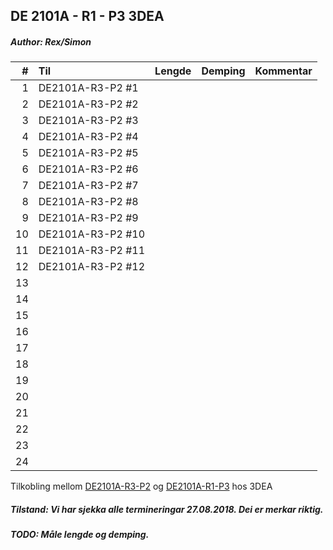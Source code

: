 ## DE 2101A - R1 - P3   3DEA
##### Author: Rex/Simon

|  #  |        Til       |Lengde|Demping|Kommentar|
|----:|:-----------------|-----:|------:|:--------|
|    1|DE2101A-R3-P2 #1  |      |       |         |
|    2|DE2101A-R3-P2 #2  |      |       |         |
|    3|DE2101A-R3-P2 #3  |      |       |         |
|    4|DE2101A-R3-P2 #4  |      |       |         |
|    5|DE2101A-R3-P2 #5  |      |       |         |
|    6|DE2101A-R3-P2 #6  |      |       |         |
|    7|DE2101A-R3-P2 #7  |      |       |         |
|    8|DE2101A-R3-P2 #8  |      |       |         |
|    9|DE2101A-R3-P2 #9  |      |       |         |
|   10|DE2101A-R3-P2 #10 |      |       |         |
|   11|DE2101A-R3-P2 #11 |      |       |         |
|   12|DE2101A-R3-P2 #12 |      |       |         |
|   13|                  |      |       |         |
|   14|                  |      |       |         |
|   15|                  |      |       |         |
|   16|                  |      |       |         |
|   17|                  |      |       |         |
|   18|                  |      |       |         |
|   19|                  |      |       |         |
|   20|                  |      |       |         |
|   21|                  |      |       |         |
|   22|                  |      |       |         |
|   23|                  |      |       |         |
|   24|                  |      |       |         |

Tilkobling mellom [DE2101A-R3-P2](Panels/DE2101A-R3-P2.md) og [DE2101A-R1-P3](Panels/DE2101A-R1-P3.md) hos 3DEA

##### Tilstand: Vi har sjekka alle termineringar 27.08.2018. Dei er merkar riktig.
##### TODO: Måle lengde og demping.
